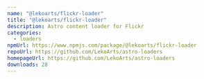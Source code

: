 ```yaml
---
name: "@lekoarts/flickr-loader"
title: "@lekoarts/flickr-loader"
description: Astro content loader for Flickr
categories:
  - loaders
npmUrl: https://www.npmjs.com/package/@lekoarts/flickr-loader
repoUrl: https://github.com/LekoArts/astro-loaders
homepageUrl: https://github.com/LekoArts/astro-loaders
downloads: 28
---
```

